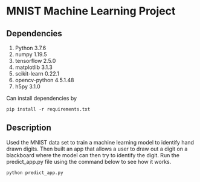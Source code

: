 # MNIST Machine Learning Project

## Dependencies
1. Python 3.7.6
2. numpy 1.19.5
3. tensorflow 2.5.0
4. matplotlib 3.1.3
5. scikit-learn 0.22.1
6. opencv-python 4.5.1.48
7. h5py 3.1.0

Can install dependencies by
```
pip install -r requirements.txt
```

## Description
Used the MNIST data set to train a machine learning model to identify hand drawn digits. Then built an app that allows a user to draw out a digit on a blackboard where the model can then try to identify the digit. Run the predict_app.py file using the command below to see how it works.
```
python predict_app.py
